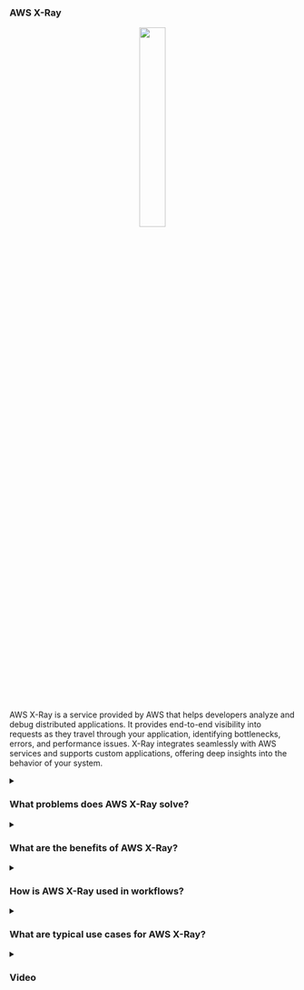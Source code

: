 ### AWS X-Ray

<div align="center"> 
  <img src="https://cloud-icons.onemodel.app/aws/Architecture-Service-Icons_01312023/Arch_Developer-Tools/64/Arch_AWS-X-Ray_64@5x.png" width="30%"> 
</div> 

<br/> AWS X-Ray is a service provided by AWS that helps developers analyze and debug distributed applications. It provides end-to-end visibility into requests as they travel through your application, identifying bottlenecks, errors, and performance issues. X-Ray integrates seamlessly with AWS services and supports custom applications, offering deep insights into the behavior of your system.

<details>
<summary><h3>What problems does AWS X-Ray solve?</h3></summary> 
<div align="center"> 
  <img src="https://cdn-icons-png.flaticon.com/512/4133/4133589.png" width="25%"> 
</div> 

AWS X-Ray addresses several challenges in modern application development, including:

- **Debugging Complexity**: Simplifies the process of identifying issues in distributed architectures.
- **Performance Bottlenecks**: Helps pinpoint slow components in microservices or serverless applications.
- **Error Tracking**: Provides a detailed view of errors and exceptions across services.
- **Operational Insights**: Offers clear visibility into application behavior to optimize system performance.

</details> 

<details>
<summary><h3>What are the benefits of AWS X-Ray?</h3></summary> 
<div align="center"> 
  <img src="https://cdn-icons-png.flaticon.com/512/3588/3588592.png" width="25%"> 
</div> 

Key benefits of AWS X-Ray include:

- **End-to-End Tracing**: Tracks requests as they flow through different components of your application.
- **Deep Integration with AWS**: Supports a wide range of AWS services, including Lambda, ECS, and API Gateway.
- **Custom Instrumentation**: Enables tracing for custom applications and services.
- **Performance Optimization**: Helps identify and resolve bottlenecks to enhance application efficiency.
- **Error Diagnosis**: Visualizes errors and exceptions for easier debugging.

</details> 

<details>
<summary><h3>How is AWS X-Ray used in workflows?</h3></summary> 
<div align="center"> 
  <img src="https://cdn-icons-png.flaticon.com/512/1705/1705312.png" width="25%"> 
</div> 

AWS X-Ray enhances development and operational workflows by providing detailed insights into application performance. It is commonly used for:

- Monitoring and troubleshooting distributed applications.
- Identifying and resolving performance bottlenecks.
- Analyzing dependencies between services.
- Gaining a visual representation of service calls and latency.

</details> 

<details>
<summary><h3>What are typical use cases for AWS X-Ray?</h3></summary> 
<div align="center"> 
  <img src="https://cdn-icons-png.flaticon.com/512/2833/2833807.png" width="25%"> 
</div> 

Common use cases for AWS X-Ray include:

- **Application Debugging**: Tracking down issues in complex distributed architectures.
- **Performance Monitoring**: Monitoring the latency and throughput of your application.
- **Serverless Optimization**: Tracing execution in serverless applications like AWS Lambda.
- **Dependency Analysis**: Understanding how services interact and identifying weak points.
- **Compliance and Auditing**: Maintaining logs and traces for compliance purposes.

</details> 

<details><summary><h3>Video</h3></summary>
  <div align="center">
    <a href="https://www.youtube.com/watch?v=5lIdNrrO_o8" target="_blank">
        <img width="640" height="360" src="https://i.ytimg.com/vi/5lIdNrrO_o8/hq720.jpg?sqp=-oaymwEnCNAFEJQDSFryq4qpAxkIARUAAIhCGAHYAQHiAQoIGBACGAY4AUAB&rs=AOn4CLBdlOD2EMhxdnI_1qhxnx-LtyYK2A" alt="Watch Video" />
    </a>
  </div>
</details>
